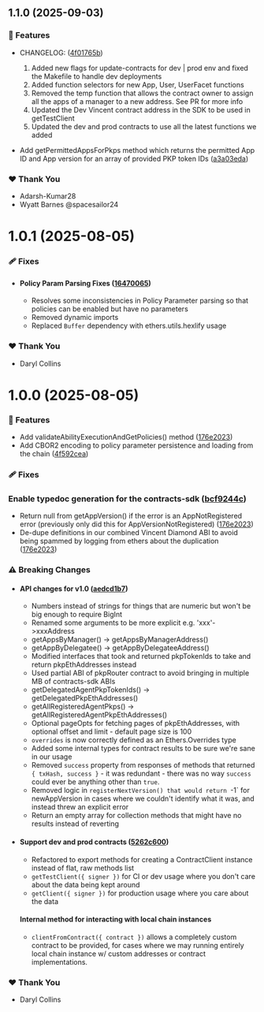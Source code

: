 ## 1.1.0 (2025-09-03)

### 🚀 Features

- CHANGELOG: ([4f01765b](https://github.com/LIT-Protocol/Vincent/commit/4f01765b))
  1. Added new flags for update-contracts for dev | prod env and fixed the Makefile to handle dev deployments
  2. Added function selectors for new App, User, UserFacet functions
  3. Removed the temp function that allows the contract owner to assign all the apps of a manager to a new address. See PR for more info
  4. Updated the Dev Vincent contract address in the SDK to be used in getTestClient
  5. Updated the dev and prod contracts to use all the latest functions we added

- Add getPermittedAppsForPkps method which returns the permitted App ID and App version for an array of provided PKP token IDs ([a3a03eda](https://github.com/LIT-Protocol/Vincent/commit/a3a03eda))

### ❤️ Thank You

- Adarsh-Kumar28
- Wyatt Barnes @spacesailor24

# 1.0.1 (2025-08-05)

### 🩹 Fixes

- #### Policy Param Parsing Fixes ([16470065](https://github.com/LIT-Protocol/Vincent/commit/16470065))
  - Resolves some inconsistencies in Policy Parameter parsing so that policies can be enabled but have no parameters
  - Removed dynamic imports
  - Replaced `Buffer` dependency with ethers.utils.hexlify usage

### ❤️ Thank You

- Daryl Collins

# 1.0.0 (2025-08-05)

### 🚀 Features

- Add validateAbilityExecutionAndGetPolicies() method ([176e2023](https://github.com/LIT-Protocol/Vincent/commit/176e2023))
- Add CBOR2 encoding to policy parameter persistence and loading from the chain ([4f592cea](https://github.com/LIT-Protocol/Vincent/commit/4f592cea))

### 🩹 Fixes

### Enable typedoc generation for the contracts-sdk ([bcf9244c](https://github.com/LIT-Protocol/Vincent/commit/bcf9244c))

- Return null from getAppVersion() if the error is an AppNotRegistered error (previously only did this for AppVersionNotRegistered) ([176e2023](https://github.com/LIT-Protocol/Vincent/commit/176e2023))
- De-dupe definitions in our combined Vincent Diamond ABI to avoid being spammed by logging from ethers about the duplication ([176e2023](https://github.com/LIT-Protocol/Vincent/commit/176e2023))

### ⚠️ Breaking Changes

- #### API changes for v1.0 ([aedcd1b7](https://github.com/LIT-Protocol/Vincent/commit/aedcd1b7))
  - Numbers instead of strings for things that are numeric but won't be big enough to require BigInt
  - Renamed some arguments to be more explicit e.g. 'xxx'->xxxAddress
  - getAppsByManager() -> getAppsByManagerAddress()
  - getAppByDelegatee() -> getAppByDelegateeAddress()
  - Modified interfaces that took and returned pkpTokenIds to take and return pkpEthAddresses instead
  - Used partial ABI of pkpRouter contract to avoid bringing in multiple MB of contracts-sdk ABIs
  - getDelegatedAgentPkpTokenIds() -> getDelegatedPkpEthAddresses()
  - getAllRegisteredAgentPkps() -> getAllRegisteredAgentPkpEthAddresses()
  - Optional pageOpts for fetching pages of pkpEthAddresses, with optional offset and limit - default page size is 100
  - `overrides` is now correctly defined as an Ethers.Overrides type
  - Added some internal types for contract results to be sure we're sane in our usage
  - Removed `success` property from responses of methods that returned `{ txHash, success }` - it was redundant - there was no way `success` could ever be anything other than `true`.
  - Removed logic in `registerNextVersion() that would return `-1` for newAppVersion in cases where we couldn't identify what it was, and instead threw an explicit error
  - Return an empty array for collection methods that might have no results instead of reverting

- #### Support dev and prod contracts ([5262c600](https://github.com/LIT-Protocol/Vincent/commit/5262c600))
  - Refactored to export methods for creating a ContractClient instance instead of flat, raw methods list
  - `getTestClient({ signer })` for CI or dev usage where you don't care about the data being kept around
  - `getClient({ signer })` for production usage where you care about the data

  #### Internal method for interacting with local chain instances
  - `clientFromContract({ contract })` allows a completely custom contract to be provided, for cases where we may running entirely local chain instance w/ custom addresses or contract implementations.

### ❤️ Thank You

- Daryl Collins
